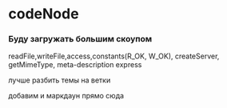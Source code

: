 # codeNode
### Буду загружать большим скоупом
readFile,writeFile,access,constants(R_OK, W_OK), createServer, getMimeType, meta-description
express

лучше разбить темы на ветки

добавим и маркдаун прямо сюда
